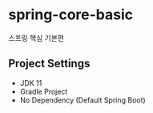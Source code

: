 # spring-core-basic
스프링 핵심 기본편

## Project Settings
- JDK 11
- Gradle Project
- No Dependency (Default Spring Boot)
